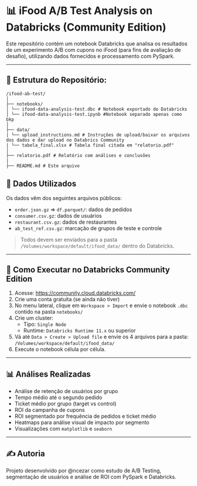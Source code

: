 # 📊 iFood A/B Test Analysis on Databricks (Community Edition)

Este repositório contém um notebook Databricks que analisa os resultados de um experimento A/B com cupons no iFood (para fins de avaliação de desafio), utilizando dados fornecidos e processamento com PySpark.

---

## 📁 Estrutura do Repositório:
```
/ifood-ab-test/
│
├── notebooks/
│ └── ifood-data-analysis-test.dbc # Notebook exportado do Databricks
│ └── ifood-data-analysis-test.ipynb #Notebook separado apenas como bkp
│
├── data/
| └── upload_instructions.md # Instruções de upload/baixar os arquivos dos dados e dar upload no Databrics Community
| └── tabela_final.xlsx # Tabela final citada em "relatorio.pdf"
│
├── relatorio.pdf # Relatório com análises e conclusões
|
├── README.md # Este arquivo
```

## 🧾 Dados Utilizados

Os dados vêm dos seguintes arquivos públicos:

- `order.json.gz` => `df.parquet/`: dados de pedidos
- `consumer.csv.gz`: dados de usuários  
- `restaurant.csv.gz`: dados de restaurantes  
- `ab_test_ref.csv.gz`: marcação de grupos de teste e controle  

> Todos devem ser enviados para a pasta `/Volumes/workspace/default/ifood_data/` dentro do Databricks.

---

## 🚀 Como Executar no Databricks Community Edition

1. Acesse: https://community.cloud.databricks.com/  
2. Crie uma conta gratuita (se ainda não tiver)  
3. No menu lateral, clique em `Workspace > Import` e envie o notebook `.dbc` contido na pasta `notebooks/`  
4. Crie um cluster:
   - Tipo: `Single Node`
   - Runtime: `Databricks Runtime 11.x` ou superior  
5. Vá até `Data > Create > Upload file` e envie os 4 arquivos para a pasta:
`/Volumes/workspace/default/ifood_data/`
6.  Execute o notebook célula por célula.

---
 
## 📊 Análises Realizadas

- Análise de retenção de usuários por grupo
- Tempo médio até o segundo pedido
- Ticket médio por grupo (target vs control)
- ROI da campanha de cupons
- ROI segmentado por frequência de pedidos e ticket médio
- Heatmaps para análise visual de impacto por segmento
- Visualizações com `matplotlib` e `seaborn`

---


## ✍️ Autoria
Projeto desenvolvido por @ncezar como estudo de A/B Testing, segmentação de usuários e análise de ROI com PySpark e Databricks.
